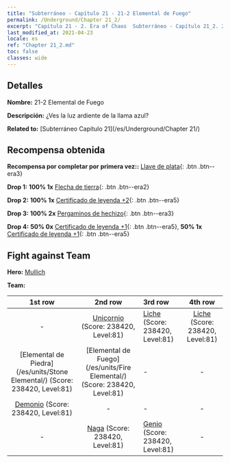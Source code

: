 ```yaml
---
title: "Subterráneo - Capítulo 21 - 21-2 Elemental de Fuego"
permalink: /Underground/Chapter 21_2/
excerpt: "Capítulo 21 - 2. Era of Chaos  Subterráneo - Capítulo 21_2. 21-2 Elemental de Fuego"
last_modified_at: 2021-04-23
locale: es
ref: "Chapter 21_2.md"
toc: false
classes: wide
---
```


## Detalles

 **Nombre:** 21-2 Elemental de Fuego

 **Descripción:** ¿Ves la luz ardiente de la llama azul?

 **Related to:** [Subterráneo Capítulo 21](/es/Underground/Chapter 21/)

## Recompensa obtenida

 **Recompensa por completar por primera vez::** [Llave de plata](/ItemsES/con_693/){: .btn .btn--era3}

 **Drop 1:** **100% 1x** [Flecha de tierra](/ItemsES/her_464/){: .btn .btn--era2}

 **Drop 2:** **100% 1x** [Certificado de leyenda +2](/ItemsES/mat_81/){: .btn .btn--era5}

 **Drop 3:** **100% 2x** [Pergaminos de hechizo](/ItemsES/con_694/){: .btn .btn--era3}

 **Drop 4:** **50% 0x** [Certificado de leyenda +1](/ItemsES/mat_74/){: .btn .btn--era5}, **50% 1x** [Certificado de leyenda +1](/ItemsES/mat_74/){: .btn .btn--era5}


## Fight against Team
 **Hero:** [Mullich](/es/heroes/Mullich/)

 **Team:**


  | 1st row | 2nd row | 3rd row | 4th row |
  |:----:|:----:|:----|:----:|
  | - | [Unicornio](/es/units/Unicorn/) (Score: 238420, Level:81)  | [Liche](/es/units/Lich/) (Score: 238420, Level:81)  | [Liche](/es/units/Lich/) (Score: 238420, Level:81)  |
  | [Elemental de Piedra](/es/units/Stone Elemental/) (Score: 238420, Level:81)  | [Elemental de Fuego](/es/units/Fire Elemental/) (Score: 238420, Level:81)  | - | - |
  | [Demonio](/es/units/Demon/) (Score: 238420, Level:81)  | - | - | - |
  | - | [Naga](/es/units/Naga/) (Score: 238420, Level:81)  | [Genio](/es/units/Genie/) (Score: 238420, Level:81)  | - |


